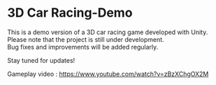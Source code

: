 # 3D Car Racing-Demo

This is a demo version of a 3D car racing game developed with Unity.  
Please note that the project is still under development.  
Bug fixes and improvements will be added regularly.

Stay tuned for updates!

Gameplay video : https://www.youtube.com/watch?v=zBzXChgOX2M

